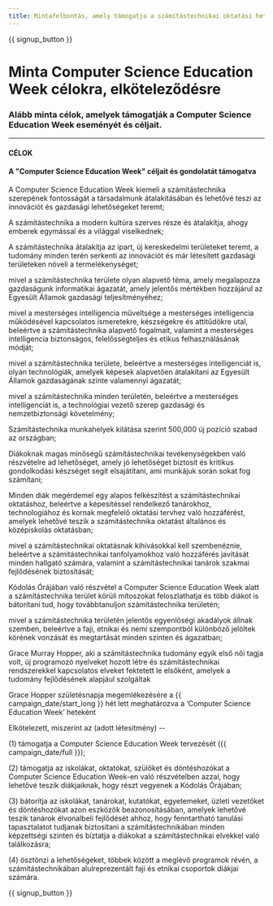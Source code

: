 ```yaml
---
title: Mintafelbontás, amely támogatja a számítástechnikai oktatási hetet és a kódolás óráját
---
```


{{ signup_button }}

# Minta Computer Science Education Week célokra, elköteleződésre

### Alább minta célok, amelyek támogatják a Computer Science Education Week eseményét és céljait.

* * *

#### **CÉLOK**  


#### A "Computer Science Education Week" céljait és gondolatát támogatva

A Computer Science Education Week kiemeli a számítástechnika szerepének fontosságát a társadalmunk átalakításában és lehetővé teszi az innovációt és gazdasági lehetőségeket teremt;

A számítástechnika a modern kultúra szerves része és átalakítja, ahogy emberek egymással és a világgal viselkednek;

A számítástechnika átalakítja az ipart, új kereskedelmi területeket teremt, a tudomány minden terén serkenti az innovációt és már létesített gazdasági területeken növeli a termelékenységet;

mivel a számítástechnika területe olyan alapvető téma, amely megalapozza gazdaságunk informatikai ágazatát, amely jelentős mértékben hozzájárul az Egyesült Államok gazdasági teljesítményéhez;

mivel a mesterséges intelligencia műveltsége a mesterséges intelligencia működésével kapcsolatos ismeretekre, készségekre és attitűdökre utal, beleértve a számítástechnika alapvető fogalmait, valamint a mesterséges intelligencia biztonságos, felelősségteljes és etikus felhasználásának módját;

mivel a számítástechnika területe, beleértve a mesterséges intelligenciát is, olyan technológiák, amelyek képesek alapvetően átalakítani az Egyesült Államok gazdaságának szinte valamennyi ágazatát;

mivel a számítástechnika minden területén, beleértve a mesterséges intelligenciát is, a technológiai vezető szerep gazdasági és nemzetbiztonsági követelmény;

Számítástechnika munkahelyek kilátása szerint 500,000 új pozíció szabad az országban;

Diákoknak magas minőségű számítástechnikai tevékenységekben való részvételre ad lehetőséget, amely jó lehetőséget biztosít és kritikus gondolkodási készséget segít elsajátítani, ami munkájuk során sokat fog számítani;

Minden diák megérdemel egy alapos felkészítést a számítástechnikai oktatáshoz, beleértve a képesítéssel rendelkező tanárokhoz, technologiához és kornak megfelelő oktatási tervhez való hozzáférést, amelyek lehetővé teszik a számítástechnika oktatást általános és középiskolás oktatásban;

mivel a számítástechnikai oktatásnak kihívásokkal kell szembenéznie, beleértve a számítástechnikai tanfolyamokhoz való hozzáférés javítását minden hallgató számára, valamint a számítástechnikai tanárok szakmai fejlődésének biztosítását;

Kódolás Órájában való részvétel a Computer Science Education Week alatt a számítástechnika terület körüli mítoszokat feloszlathatja és több diákot is bátorítani tud, hogy továbbtanuljon számítástechnika területén;

mivel a számítástechnika területén jelentős egyenlőségi akadályok állnak szemben, beleértve a faji, etnikai és nemi szempontból különböző jelöltek körének vonzását és megtartását minden szinten és ágazatban;

Grace Murray Hopper, aki a számítástechnika tudomány egyik első női tagja volt, új programozó nyelveket hozott létre és számítástechnikai rendszerekkel kapcsolatos elveket fektetett le elsőként, amelyek a tudomány fejlődésének alapjául szolgáltak

Grace Hopper születésnapja megemlékezésére a {{ campaign_date/start_long }} hét lett meghatározva a ‘Computer Science Education Week’ heteként <br />

Elkötelezett, miszerint az (adott létesítmény) -- 

(1) támogatja a Computer Science Education Week tervezését ({{ campaign_date/full }});

(2) támogatja az iskolákat, oktatókat, szülőket és döntéshozókat a Computer Science Education Week-en való részvételben azzal, hogy lehetővé teszik diákjaiknak, hogy részt vegyenek a Kódolás Órájában;

(3) bátorítja az iskolákat, tanárokat, kutatókat, egyetemeket, üzleti vezetőket és döntéshozókat azon eszközök beazonosításában, amelyek lehetővé teszik tanárok élvonalbeli fejlődését ahhoz, hogy fenntartható tanulási tapasztalatot tudjanak biztosítani a számítástechnikában minden képzettségi szinten és bíztatja a diákokat a számítástechnikai elvekkel való találkozásra;

(4) ösztönzi a lehetőségeket, többek között a meglévő programok révén, a számítástechnikában alulreprezentált faji és etnikai csoportok diákjai számára.

{{ signup_button }}